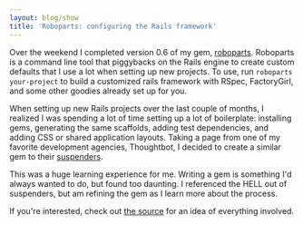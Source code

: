 ```yaml
---
layout: blog/show
title: 'Roboparts: configuring the Rails framework'
---
```

Over the weekend I completed version 0.6 of my gem, [roboparts]. Roboparts is a command line tool that piggybacks on the Rails engine to create custom defaults that I use a lot when setting up new projects. To use, run `roboparts your-project` to build a customized rails framework with RSpec, FactoryGirl, and some other goodies already set up for you.

[roboparts]: https://rubygems.org/gems/roboparts

When setting up new Rails projects over the last couple of months, I realized I was spending a lot of time setting up a lot of boilerplate: installing gems,  generating the same scaffolds, adding test dependencies, and adding CSS or shared application layouts. Taking a page from one of my favorite development agencies, Thoughtbot, I decided to create a similar gem to their [suspenders].

[suspenders]: https://github.com/thoughtbot/suspenders

This was a huge learning experience for me. Writing a gem is something I'd always wanted to do, but found too daunting. I referenced the HELL out of suspenders, but am refining the gem as I learn more about the process.

If you're interested, check out [the source] for an idea of everything involved.

[the source]: http://github.com/silentpost/roboparts
